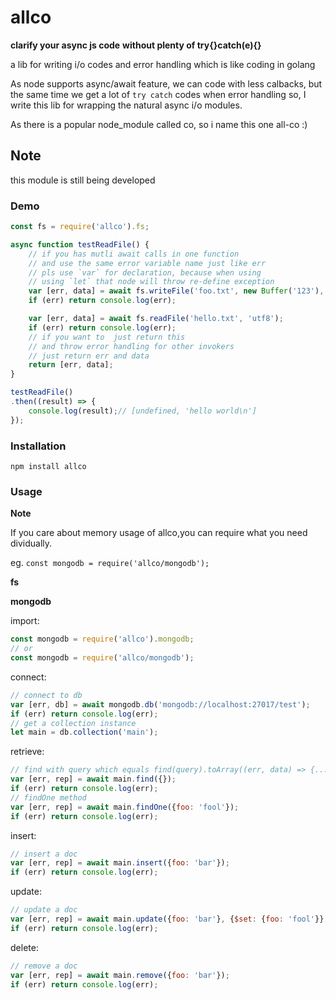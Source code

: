 # allco 

**clarify your async js code**
**without plenty of try{}catch(e){}**

a lib for writing i/o codes and error handling  which is like coding in golang

  As node supports async/await feature, we can code with less calbacks, but the same time we get a lot of `try catch` codes when error handling
so, I write this lib for wrapping the natural async i/o modules.

 As there is a popular node_module called co, so  i name this one all-co :)

## Note
this module is still being developed

### Demo

```javascript
const fs = require('allco').fs;

async function testReadFile() {
	// if you has mutli await calls in one function
	// and use the same error variable name just like err
	// pls use `var` for declaration, because when using
	// using `let` that node will throw re-define exception
	var [err, data] = await fs.writeFile('foo.txt', new Buffer('123'), 'utf8');
	if (err) return console.log(err);

	var [err, data] = await fs.readFile('hello.txt', 'utf8');
	if (err) return console.log(err);
	// if you want to  just return this 
	// and throw error handling for other invokers
	// just return err and data
	return [err, data];
}

testReadFile()
.then((result) => {
	console.log(result);// [undefined, 'hello world\n']
});
```

### Installation

```shell
npm install allco
```
### Usage

**Note**

If you care about memory usage of allco,you can require what you need dividually.

eg. `const mongodb = require('allco/mongodb');`

**fs**

**mongodb**

import:

```javascript
const mongodb = require('allco').mongodb; 
// or 
const mongodb = require('allco/mongodb');
```

connect:

```javascript
// connect to db
var [err, db] = await mongodb.db('mongodb://localhost:27017/test');
if (err) return console.log(err);	
// get a collection instance
let main = db.collection('main');
```


retrieve:

```javascript
// find with query which equals find(query).toArray((err, data) => {...})
var [err, rep] = await main.find({});
if (err) return console.log(err);	
// findOne method
var [err, rep] = await main.findOne({foo: 'fool'});
if (err) return console.log(err);
```

insert:

```javascript
// insert a doc
var [err, rep] = await main.insert({foo: 'bar'});
if (err) return console.log(err);
```

update:

```javascript
// update a doc
var [err, rep] = await main.update({foo: 'bar'}, {$set: {foo: 'fool'}}, {multi: true});
if (err) return console.log(err);
```

delete:

```javascript
// remove a doc
var [err, rep] = await main.remove({foo: 'bar'});
if (err) return console.log(err);
```
